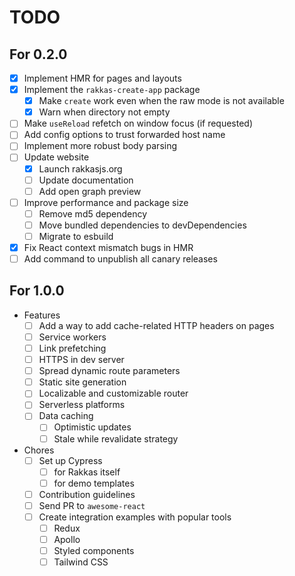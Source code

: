 # TODO

## For 0.2.0
- [x] Implement HMR for pages and layouts
- [x] Implement the `rakkas-create-app` package
	- [x] Make `create` work even when the raw mode is not available
	- [x] Warn when directory not empty
- [ ] Make `useReload` refetch on window focus (if requested)
- [ ] Add config options to trust forwarded host name
- [ ] Implement more robust body parsing
- [ ] Update website
  - [x] Launch rakkasjs.org
  - [ ] Update documentation
  - [ ] Add open graph preview
- [ ] Improve performance and package size
  - [ ] Remove md5 dependency
  - [ ] Move bundled dependencies to devDependencies
  - [ ] Migrate to esbuild
- [x] Fix React context mismatch bugs in HMR
- [ ] Add command to unpublish all canary releases

## For 1.0.0
- Features
  - [ ] Add a way to add cache-related HTTP headers on pages
  - [ ] Service workers
  - [ ] Link prefetching
  - [ ] HTTPS in dev server
  - [ ] Spread dynamic route parameters
  - [ ] Static site generation
  - [ ] Localizable and customizable router
  - [ ] Serverless platforms
  - [ ] Data caching
  	- [ ] Optimistic updates
  	- [ ] Stale while revalidate strategy
- Chores
  - [ ] Set up Cypress
    - [ ] for Rakkas itself
    - [ ] for demo templates
  - [ ] Contribution guidelines
  - [ ] Send PR to `awesome-react`
  - [ ] Create integration examples with popular tools
    - [ ] Redux
    - [ ] Apollo
    - [ ] Styled components
    - [ ] Tailwind CSS